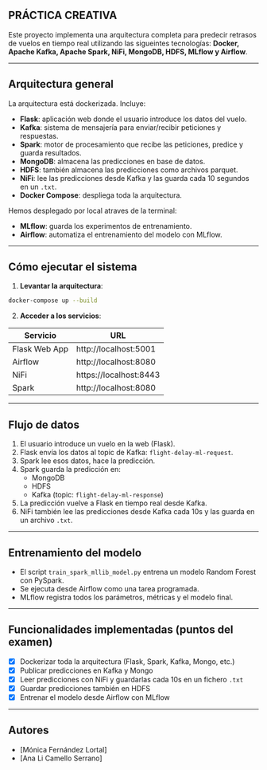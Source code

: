 ## PRÁCTICA CREATIVA

Este proyecto implementa una arquitectura completa para predecir retrasos de vuelos en tiempo real utilizando las sigueintes tecnologías: 
 **Docker, Apache Kafka, Apache Spark, NiFi, MongoDB, HDFS, MLflow y Airflow**.

---

## Arquitectura general

La arquitectura está dockerizada. Incluye:

- **Flask**: aplicación web donde el usuario introduce los datos del vuelo.
- **Kafka**: sistema de mensajería para enviar/recibir peticiones y respuestas.
- **Spark**: motor de procesamiento que recibe las peticiones, predice y guarda resultados.
- **MongoDB**: almacena las predicciones en base de datos.
- **HDFS**: también almacena las predicciones como archivos parquet.
- **NiFi**: lee las predicciones desde Kafka y las guarda cada 10 segundos en un `.txt`.
- **Docker Compose**: despliega toda la arquitectura.

Hemos desplegado por local atraves de la terminal:
- **MLflow**: guarda los experimentos de entrenamiento.
- **Airflow**: automatiza el entrenamiento del modelo con MLflow.

---

## Cómo ejecutar el sistema

1. **Levantar la arquitectura**:

```bash
docker-compose up --build
```

2. **Acceder a los servicios**:

| Servicio     | URL                      |
|--------------|--------------------------|
| Flask Web App | http://localhost:5001     |
| Airflow      | http://localhost:8080     |
| NiFi         | https://localhost:8443    |
| Spark        | http://localhost:8080     |

---

## Flujo de datos

1. El usuario introduce un vuelo en la web (Flask).
2. Flask envía los datos al topic de Kafka: `flight-delay-ml-request`.
3. Spark lee esos datos, hace la predicción.
4. Spark guarda la predicción en:
   - MongoDB
   - HDFS
   - Kafka (topic: `flight-delay-ml-response`)
5. La predicción vuelve a Flask en tiempo real desde Kafka.
6. NiFi también lee las predicciones desde Kafka cada 10s y las guarda en un archivo `.txt`.

---

## Entrenamiento del modelo

- El script `train_spark_mllib_model.py` entrena un modelo Random Forest con PySpark.
- Se ejecuta desde Airflow como una tarea programada.
- MLflow registra todos los parámetros, métricas y el modelo final.


---

## Funcionalidades implementadas (puntos del examen)

- [x] Dockerizar toda la arquitectura (Flask, Spark, Kafka, Mongo, etc.)
- [x] Publicar predicciones en Kafka y Mongo
- [x] Leer predicciones con NiFi y guardarlas cada 10s en un fichero `.txt`
- [x] Guardar predicciones también en HDFS
- [x] Entrenar el modelo desde Airflow con MLflow

---

## Autores

- [Mónica Fernández Lortal]  
- [Ana Li Camello Serrano]
